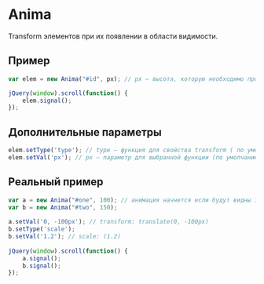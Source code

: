 # Anima
Transform элементов при их появлении в области видимости.
## Пример
```javascript
var elem = new Anima("#id", px); // px — высота, которую необходимо проскролить для начала анимации
```
```javascript
jQuery(window).scroll(function() {
    elem.signal();
});
```
## Дополнительные параметры
```javascript
elem.setType('type'); // type — функция для свойства transform ( по умолчанию "translate" )
elem.setVal('px'); // px — параметр для выбранной функции (по умолчанию "0, -50px")
```
## Реальный пример
```javascript
var a = new Anima("#one", 100); // анимация начнется если будут видны 100px от #one
var b = new Anima("#two", 150);
	
a.setVal('0, -100px'); // transform: translate(0, -100px)
b.setType('scale');
b.setVal('1.2'); // scale: (1.2)
	
jQuery(window).scroll(function() {
    a.signal();
    b.signal();
});
```
